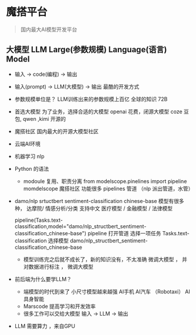 # 魔搭平台  
> 国内最大AI模型开发平台

## 大模型 LLM Large(参数规模) Language(语言) Model
- 输入 -> code(编程) -> 输出
- 输入(prompt) -> LLM(大模型) -> 输出 最酷的开发方式
- 参数规模单位是？ LLM训练出来的参数规模上百亿 全球的知识    72B  

- 首选大模型
 为了业务，选择合适的大模型
    openai 花费，闭源大模型
    coze 豆包, qwen ,kimi  开源的

- 魔搭社区
  国内最大的开源大模型社区


- 云端AI环境
- 机器学习 nlp
- Python 的语法
   -  modoule 复用、职责分离
     from modelscope.pinelines  import pipeline
     momdelscope 魔搭社区  功能很多  pipelines 管道 （nlp 派出管道，水管）

- damo/nlp srtuctbert sentiment-classification chinese-base
  模型有很多种， 达摩院/ 情感分析/分类  支持中文 
  医疗模型 / 金融模型 / 法律模型

  pipeline(Tasks.text-classification,model="damo/nlp_structbert_sentiment-classification_chinese-base")
  pipeline 打开管道
  选择一项任务 Tasks.text-classification
  选择模型 damo/nlp_structbert_sentiment-classification_chinese-base


  - 模型训练完之后就不成长了，新的知识没有，不太准确
    微调大模型 ， 并对数据进行标注 ， 微调大模型


- 前后端为什么要学LLM？
    - 端模型的时代到来了
      小尺寸模型越来越强  AI手机 AI汽车 （Robotaxi）  AI具身智能
    - Marscode 提高学习和开发效率
    - 很多工作可以交给大模型
       输入 -> LLM -> 输出

- LLM 需要算力 ，来自GPU

